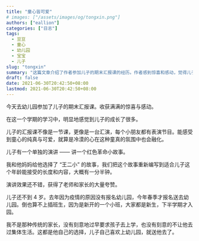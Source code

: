 ```yaml
---
title: "童心皆可爱"
# images: ["/assets/images/og/tongxin.png"]
authors: ["eallion"]
categories: ["日志"]
tags: 
  - 豆豆
  - 童心
  - 幼儿园
  - 宝宝
  - 儿子
slug: "tongxin"
summary: "这篇文章介绍了作者参加儿子的期末汇报课的经历。作者感到惊喜和感动，觉得儿子在这一个学期里成长了很多。汇报课是一台汇演，每个小朋友都有表演节目，让人感受到了童心的纯真和可爱。作者的儿子做了一个单独的演讲，讲了一个红色革命小故事，演讲效果很好。作者的儿子不到4岁，去年因为疫情的原因没有上幼儿园，今年才报名去了幼儿园。这都是儿子自己的选择，作者没刻意要求他上学，也没刻意不让他过集体生活。"
draft: false
date: 2021-06-30T20:42:50+08:00
lastmod: 2021-06-30T20:42:50+08:00
---
```


今天去幼儿园参加了儿子的期末汇报课。收获满满的惊喜与感动。

在这一个学期的学习中，明显地感觉到儿子的成长了很多。

儿子的汇报课不像是一节课，更像是一台汇演，每个小朋友都有表演节目。能感受到童心的纯真与可爱，就算是冷漠的心在这种童真的氛围中也会融化。

儿子有一个单独的演讲 —— 讲一个红色革命小故事。

我和他妈妈给他选择了 “王二小” 的故事，我们把这个故事重新编写到适合儿子这个年龄能接受的长度和内容，大概有一分半钟。

演讲效果还不错，获得了老师和家长的大量夸赞。

儿子还不到 4 岁。去年因为疫情的原因没有报名幼儿园，今年春季才报名送去幼儿园。倒也算不上插班生，因为是新开的一个小班，大家都是新生，下半学期才入园。

我不是那种传统的家长，没有刻意地过早要求孩子去上学，也没有刻意的不让他去过集体生活。这都是他自己的选择，儿子自己喜欢上幼儿园，就送他去了。
